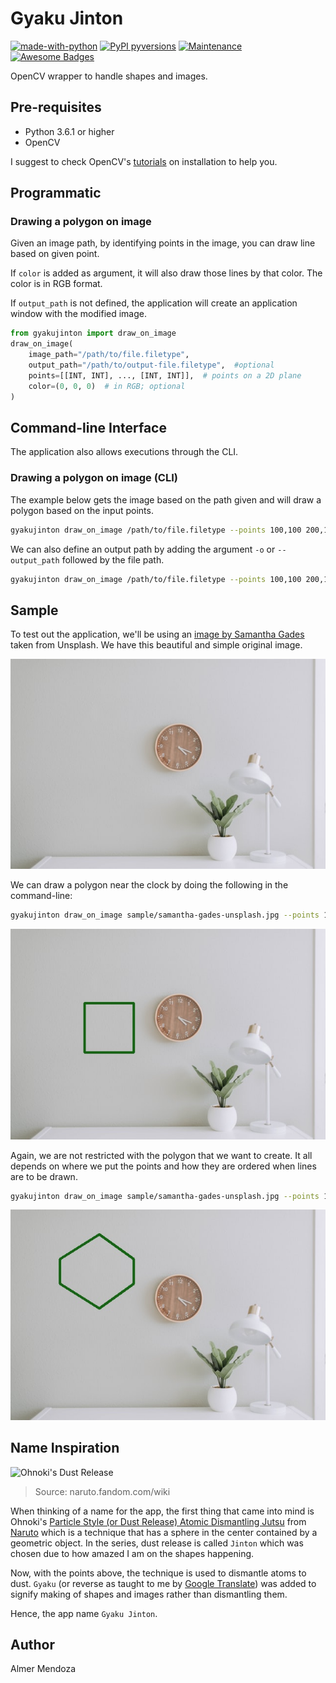# Gyaku Jinton

[![made-with-python](https://img.shields.io/badge/Made%20with-Python-1f425f.svg)](https://www.python.org/)
[![PyPI pyversions](https://img.shields.io/pypi/pyversions/gyakujinton)](https://pypi.python.org/pypi/gyakujinton/)
[![Maintenance](https://img.shields.io/badge/Maintained%3F-yes-green.svg)](https://GitHub.com/mamerisawesome/gyakujinton/graphs/commit-activity)
[![Awesome Badges](https://img.shields.io/badge/badges-awesome-green.svg)](https://github.com/Naereen/badges)

OpenCV wrapper to handle shapes and images.

## Pre-requisites

* Python 3.6.1 or higher
* OpenCV

I suggest to check OpenCV's [tutorials](https://docs.opencv.org/master/da/df6/tutorial_py_table_of_contents_setup.htmlv) on installation to help you.

## Programmatic

### Drawing a polygon on image

Given an image path, by identifying points in the image, you can draw line based on given point.

If `color` is added as argument, it will also draw those lines by that color. The color is in RGB format.

If `output_path` is not defined, the application will create an application window with the modified image.

```python
from gyakujinton import draw_on_image
draw_on_image(
    image_path="/path/to/file.filetype",
    output_path="/path/to/output-file.filetype",  #optional
    points=[[INT, INT], ..., [INT, INT]],  # points on a 2D plane
    color=(0, 0, 0)  # in RGB; optional
)
```

## Command-line Interface

The application also allows executions through the CLI.

### Drawing a polygon on image (CLI)

The example below gets the image based on the path given and will draw a polygon based on the input points.

```bash
gyakujinton draw_on_image /path/to/file.filetype --points 100,100 200,100 200,200 100,200
```

We can also define an output path by adding the argument `-o` or `--output_path` followed by the file path.

```bash
gyakujinton draw_on_image /path/to/file.filetype --points 100,100 200,100 200,200 100,200 --output_path /path/to/output-file.filetype
```

## Sample

To test out the application, we'll be using an [image by Samantha Gades](https://unsplash.com/photos/BlIhVfXbi9s) taken from Unsplash. We have this beautiful and simple original image.

![Original Image](https://raw.githubusercontent.com/mamerisawesome/gyakujinton/master/sample/samantha-gades-unsplash.jpg)

We can draw a polygon near the clock by doing the following in the command-line:

```bash
gyakujinton draw_on_image sample/samantha-gades-unsplash.jpg --points 150,150 150,250 250,250 250,150
```

![Modified Image](https://raw.githubusercontent.com/mamerisawesome/gyakujinton/master/sample/output.jpg)

Again, we are not restricted with the polygon that we want to create. It all depends on where we put the points and how they are ordered when lines are to be drawn.

```bash
gyakujinton draw_on_image sample/samantha-gades-unsplash.jpg --points 100,100 100,150 180,200 250,150 250,100 180,50 -o output-2.jpg
```

![Modified Image 2](https://raw.githubusercontent.com/mamerisawesome/gyakujinton/master/sample/output-2.jpg)

## Name Inspiration

![Ohnoki's Dust Release](https://vignette.wikia.nocookie.net/naruto/images/2/20/Dust_Release.png/revision/latest/scale-to-width-down/1000?cb=20150123214535)

> Source: naruto.fandom.com/wiki

When thinking of a name for the app, the first thing that came into mind is Ohnoki's [Particle Style (or Dust Release) Atomic Dismantling Jutsu](https://naruto.fandom.com/wiki/Dust_Release:_Detachment_of_the_Primitive_World_Technique) from [Naruto](https://www.viz.com/naruto) which is a technique that has a sphere in the center contained by a geometric object. In the series, dust release is called `Jinton` which was chosen due to how amazed I am on the shapes happening.

Now, with the points above, the technique is used to dismantle atoms to dust. `Gyaku` (or reverse as taught to me by [Google Translate](https://translate.google.com/?gs_lcp=CgZwc3ktYWIQAzIICCEQFhAdEB46BQgAEIMBOgIIADoECAAQCjoFCAAQxAI6CAgAEBYQChAeOgYIABAWEB46BAghEApQ8ghYqDFgxjJoAnAAeACAAZ4BiAG7HpIBBDAuMzGYAQCgAQGqAQdnd3Mtd2l6&uact=5&um=1&ie=UTF-8&hl=en&client=tw-ob#auto/ja/reverse)) was added to signify making of shapes and images rather than dismantling them.

Hence, the app name `Gyaku Jinton`.

## Author

Almer Mendoza
